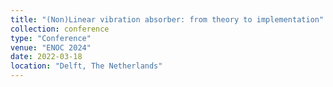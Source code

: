```yaml
---
title: "(Non)Linear vibration absorber: from theory to implementation"
collection: conference
type: "Conference"
venue: "ENOC 2024"
date: 2022-03-18
location: "Delft, The Netherlands"
---
```

